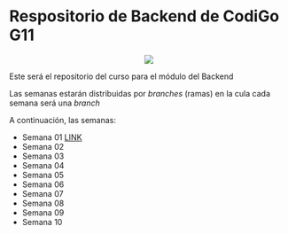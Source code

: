 # Respositorio de Backend de CodiGo G11

<p align="center">
<img src="https://assets.website-files.com/624b2bd5b7be89e20392d489/624b37b08ca87609798e03a6_codigo-logo-blanco.svg">
</p>

Este será el repositorio del curso para el módulo del Backend

Las semanas estarán distribuidas por _branches_ (ramas) en la cula cada semana será una _branch_

A continuación, las semanas:

- Semana 01 [LINK](https://www.google.com)
- Semana 02
- Semana 03
- Semana 04
- Semana 05
- Semana 06
- Semana 07
- Semana 08
- Semana 09
- Semana 10

